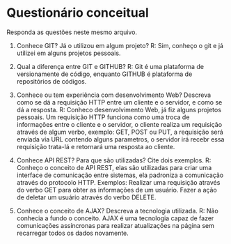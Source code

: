 # Questionário conceitual

Responda as questões neste mesmo arquivo.

1. Conhece GIT? Já o utilizou em algum projeto?
    R: Sim, conheço o git e já utilizei em alguns projetos pessoais.

2. Qual a diferença entre GIT e GITHUB?
    R: Git é uma plataforma de versionamente de código, enquanto GITHUB é plataforma de repositórios de códigos.

3. Conhece ou tem experiência com desenvolvimento Web? Descreva como se dá a requisição HTTP entre um cliente e o servidor, e como se dá a resposta.
    R: Conheco desenvolvimento Web, já fiz alguns projetos pessoais. Um requisição HTTP funciona como uma troca de informações entre o cliente e o servidor, o cliente realiza um requisição através de algum verbo, exemplo: GET, POST ou PUT, a requisição será enviada via URL contendo alguns parametros, o servidor irá recebr essa requisição trata-lá e retornará uma resposta ao cliente.

4. Conhece API REST? Para que são utilizadas? Cite dois exemplos.
    R: Conheço o conceito de API REST, elas são utilizadas para criar uma interface de comunicação entre sistemas, ela padroniza a comunicação através do protocolo HTTP.
    Exemplos:   Realizar uma requisição através do verbo GET para obter as informações de um usuário.
                Fazer a ação de deletar um usuário através do verbo DELETE.

5. Conhece o conceito de AJAX? Descreva a tecnologia utilizada.
    R: Não conhecia a fundo o conceito. AJAX é uma tecnologia capaz de fazer comunicações assíncronas para realizar atualizações na página sem recarregar todos os dados novamente.
